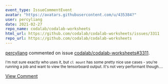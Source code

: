 ```yaml
---
event_type: IssueCommentEvent
avatar: "https://avatars.githubusercontent.com/u/435384?"
user: percyliang
date: 2021-02-27
repo_name: codalab/codalab-worksheets
html_url: https://github.com/codalab/codalab-worksheets/issues/3311
repo_url: https://github.com/codalab/codalab-worksheets
---
```


<a href='https://github.com/percyliang' target='_blank'>percyliang</a> commented on issue <a href='https://github.com/codalab/codalab-worksheets/issues/3311' target='_blank'>codalab/codalab-worksheets#3311</a>.

<small>I'm not sure exactly who uses it, but `cl mount` has some pretty nice use cases - you're running a job and want to view the tensorboard output.  It's not very performant though....</small>

<a href='https://github.com/codalab/codalab-worksheets/issues/3311' target='_blank'>View Comment</a>